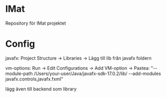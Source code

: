 # IMat
Repository för IMat projektet

# Config
javafx: Project Structure -> Libraries -> Lägg till lib från javafx foldern

vm-options: Run -> Edit Configurations -> Add VM-option -> Pastea: 
"--module-path /Users/your-user/Java/javafx-sdk-17.0.2/lib/ --add-modules javafx.controls,javafx.fxml"

lägg även till backend som library 
